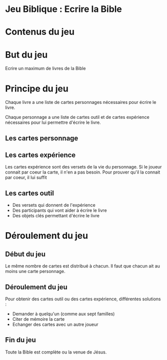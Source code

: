 # Jeu Biblique : Ecrire la Bible

# Contenus du jeu

# But du jeu

Ecrire un maximum de livres de la Bible

# Principe du jeu

Chaque livre a une liste de cartes personnages nécessaires pour écrire le livre.

Chaque personnage a une liste de cartes outil et de cartes expérience nécessaires pour lui permettre d'écrire le livre.

## Les cartes personnage

## Les cartes expérience

Les cartes expérience sont des versets de la vie du personnage. Si le joueur connait par coeur la carte, il n'en a pas besoin. Pour prouver qu'il la connait par coeur, il lui suffit 

## Les cartes outil

* Des versets qui donnent de l'expérience
* Des participants qui vont aider à écrire le livre
* Des objets clés permettant d'écrire le livre

# Déroulement du jeu

## Début du jeu

Le même nombre de cartes est distribué à chacun.
Il faut que chacun ait au moins une carte personnage.

## Déroulement du jeu

Pour obtenir des cartes outil ou des cartes expérience, différentes solutions :

* Demander à quelqu'un (comme aux sept familles)
* Citer de mémoire la carte
* Echanger des cartes avec un autre joueur

## Fin du jeu

Toute la Bible est complète ou la venue de Jésus.
